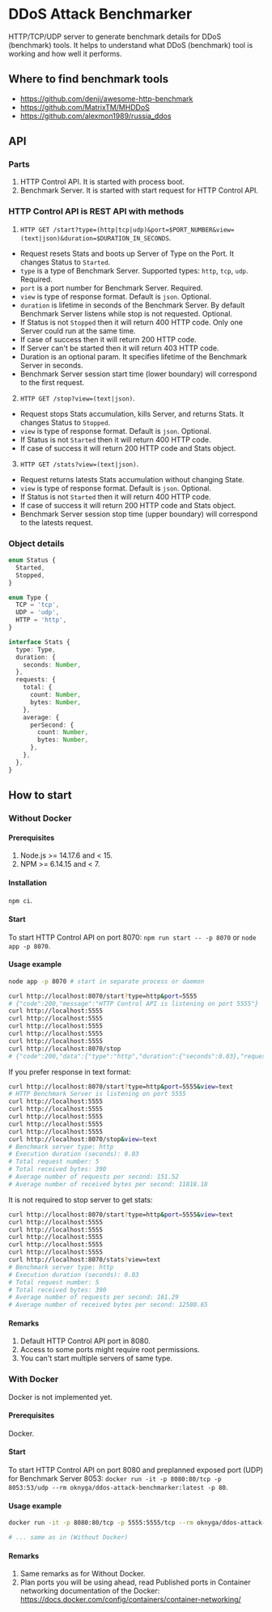 # DDoS Attack Benchmarker
HTTP/TCP/UDP server to generate benchmark details for DDoS (benchmark) tools.
It helps to understand what DDoS (benchmark) tool is working and how well it performs.

## Where to find benchmark tools
* https://github.com/denji/awesome-http-benchmark
* https://github.com/MatrixTM/MHDDoS
* https://github.com/alexmon1989/russia_ddos

## API

### Parts
1. HTTP Control API. It is started with process boot.
2. Benchmark Server. It is started with start request for HTTP Control API.

### HTTP Control API is REST API with methods
1. `HTTP GET /start?type=(http|tcp|udp)&port=$PORT_NUMBER&view=(text|json)&duration=$DURATION_IN_SECONDS`.
* Request resets Stats and boots up Server of Type on the Port. It changes Status to `Started`.
* `type` is a type of Benchmark Server. Supported types: `http`, `tcp`, `udp`. Required.
* `port` is a port number for Benchmark Server. Required.
* `view` is type of response format. Default is `json`. Optional.
* `duration` is lifetime in seconds of the Benchmark Server. By default Benchmark Server listens while stop is not requested. Optional.
* If Status is not `Stopped` then it will return 400 HTTP code. Only one Server could run at the same time.
* If case of success then it will return 200 HTTP code.
* If Server can't be started then it will return 403 HTTP code.
* Duration is an optional param. It specifies lifetime of the Benchmark Server in seconds.
* Benchmark Server session start time (lower boundary) will correspond to the first request.
2. `HTTP GET /stop?view=(text|json)`.
* Request stops Stats accumulation, kills Server, and returns Stats. It changes Status to `Stopped`.
* `view` is type of response format. Default is `json`. Optional.
* If Status is not `Started` then it will return 400 HTTP code.
* If case of success it will return 200 HTTP code and Stats object.
3. `HTTP GET /stats?view=(text|json)`.
* Request returns latests Stats accumulation without changing State.
* `view` is type of response format. Default is `json`. Optional.
* If Status is not `Started` then it will return 400 HTTP code.
* If case of success it will return 200 HTTP code and Stats object.
* Benchmark Server session stop time (upper boundary) will correspond to the latests request.

### Object details
```typescript
enum Status {
  Started,
  Stopped,
}

enum Type {
  TCP = 'tcp',
  UDP = 'udp',
  HTTP = 'http',
}

interface Stats {
  type: Type,
  duration: {
    seconds: Number,
  },
  requests: {
    total: {
      count: Number,
      bytes: Number,
    },
    average: {
      perSecond: {
        count: Number,
        bytes: Number,
      },
    },
  },
}
```

## How to start

### Without Docker

#### Prerequisites
1. Node.js >= 14.17.6 and < 15.
2. NPM >= 6.14.15 and < 7.

#### Installation
`npm ci`.

#### Start
To start HTTP Control API on port 8070: `npm run start -- -p 8070` or `node app -p 8070`.

#### Usage example
```bash
node app -p 8070 # start in separate process or daemon

curl http://localhost:8070/start?type=http&port=5555
# {"code":200,"message":"HTTP Control API is listening on port 5555"}
curl http://localhost:5555
curl http://localhost:5555
curl http://localhost:5555
curl http://localhost:5555
curl http://localhost:5555
curl http://localhost:8070/stop
# {"code":200,"data":{"type":"http","duration":{"seconds":0.03},"requests":{"average":{"perSecond":{"count":147.05882352941177,"bytes":11470.588235294117}},"total":{"count":5,"bytes":390}}}}
```

If you prefer response in text format:
```bash
curl http://localhost:8070/start?type=http&port=5555&view=text
# HTTP Benchmark Server is listening on port 5555
curl http://localhost:5555
curl http://localhost:5555
curl http://localhost:5555
curl http://localhost:5555
curl http://localhost:5555
curl http://localhost:8070/stop&view=text
# Benchmark server type: http
# Execution duration (seconds): 0.03
# Total request number: 5
# Total received bytes: 390
# Average number of requests per second: 151.52
# Average number of received bytes per second: 11818.18
```

It is not required to stop server to get stats:
```bash
curl http://localhost:8070/start?type=http&port=5555&view=text
curl http://localhost:5555
curl http://localhost:5555
curl http://localhost:5555
curl http://localhost:5555
curl http://localhost:5555
curl http://localhost:8070/stats?view=text
# Benchmark server type: http
# Execution duration (seconds): 0.03
# Total request number: 5
# Total received bytes: 390
# Average number of requests per second: 161.29
# Average number of received bytes per second: 12580.65
```

#### Remarks
1. Default HTTP Control API port in 8080.
2. Access to some ports might require root permissions.
3. You can't start multiple servers of same type.

### With Docker
Docker is not implemented yet.

#### Prerequisites
Docker.

#### Start
To start HTTP Control API on port 8080 and preplanned exposed port (UDP) for Benchmark Server 8053: `docker run -it -p 8080:80/tcp -p 8053:53/udp --rm oknyga/ddos-attack-benchmarker:latest -p 80`.

#### Usage example
```bash
docker run -it -p 8080:80/tcp -p 5555:5555/tcp --rm oknyga/ddos-attack-benchmarker:latest -p 80 # start in separate process or daemon

# ... same as in (Without Docker)
```

#### Remarks
1. Same remarks as for Without Docker.
2. Plan ports you will be using ahead, read Published ports in Container networking documentation of the Docker: https://docs.docker.com/config/containers/container-networking/
